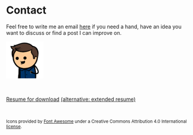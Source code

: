 <script src="https://kit.fontawesome.com/c85306ca98.js" crossorigin="anonymous"></script>

# Contact

Feel free to write me an email [here](mailto:jp10010101010000@gmail.com) if you need a hand, have an idea you want to discuss or find a post I can improve on.

<img class="center circle-image" width="20%" src="./imgs/avatar.png"/>
<p>&nbsp;</p>
<a href="./resume.pdf" class="center">Resume for download</a>
<a href="./resume-compilers.pdf" class="center">(alternative: extended resume)</a>
<p>&nbsp;</p>
<div class="flex-grid" style="font-size: 5rem">
  <div class="col">
    <a href="./resume.html" class="center">
      <i class="fa-solid fa-file"></i>
    </a>
  </div>
  <div class="col">
    <a href="https://www.linkedin.com/in/prattjr" class="center">
      <i class="fab fa-linkedin"></i>
    </a>
  </div>
  <div class="col">
    <a href="https://github.com/Cypher1" class="center">
      <i class="fab fa-github"></i>
    </a>
  </div>
</div>

<div class="footer">
  <div style="font-size: smaller">Icons provided by <a href="https://fontawesome.com/icons">Font Awesome</a> under a Creative Commons Attribution 4.0 International <a href="https://fontawesome.com/license">license</a>. </div>
</div>
